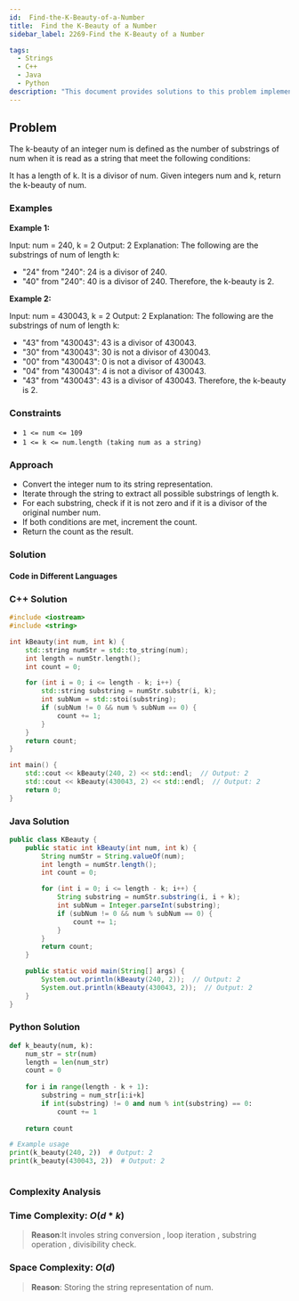 ```yaml
---
id:  Find-the-K-Beauty-of-a-Number
title:  Find the K-Beauty of a Number
sidebar_label: 2269-Find the K-Beauty of a Number

tags:
  - Strings
  - C++
  - Java
  - Python
description: "This document provides solutions to this problem implemented in C++, Java, and Python."
---
```


## Problem

The k-beauty of an integer num is defined as the number of substrings of num when it is read as a string that meet the following conditions:

It has a length of k.
It is a divisor of num.
Given integers num and k, return the k-beauty of num.

### Examples

**Example 1:**

Input: num = 240, k = 2
Output: 2
Explanation: The following are the substrings of num of length k:
- "24" from "240": 24 is a divisor of 240.
- "40" from "240": 40 is a divisor of 240.
Therefore, the k-beauty is 2.

**Example 2:**

Input: num = 430043, k = 2
Output: 2
Explanation: The following are the substrings of num of length k:
- "43" from "430043": 43 is a divisor of 430043.
- "30" from "430043": 30 is not a divisor of 430043.
- "00" from "430043": 0 is not a divisor of 430043.
- "04" from "430043": 4 is not a divisor of 430043.
- "43" from "430043": 43 is a divisor of 430043.
Therefore, the k-beauty is 2.



### Constraints

- `1 <= num <= 109`
- `1 <= k <= num.length (taking num as a string)`

### Approach

- Convert the integer num to its string representation.
- Iterate through the string to extract all possible substrings of length k.
- For each substring, check if it is not zero and if it is a divisor of the original number num.
- If both conditions are met, increment the count.
- Return the count as the result.
### Solution

#### Code in Different Languages

### C++ Solution

```cpp
#include <iostream>
#include <string>

int kBeauty(int num, int k) {
    std::string numStr = std::to_string(num);
    int length = numStr.length();
    int count = 0;

    for (int i = 0; i <= length - k; i++) {
        std::string substring = numStr.substr(i, k);
        int subNum = std::stoi(substring);
        if (subNum != 0 && num % subNum == 0) {
            count += 1;
        }
    }
    return count;
}

int main() {
    std::cout << kBeauty(240, 2) << std::endl;  // Output: 2
    std::cout << kBeauty(430043, 2) << std::endl;  // Output: 2
    return 0;
}


```

### Java Solution

```java
public class KBeauty {
    public static int kBeauty(int num, int k) {
        String numStr = String.valueOf(num);
        int length = numStr.length();
        int count = 0;

        for (int i = 0; i <= length - k; i++) {
            String substring = numStr.substring(i, i + k);
            int subNum = Integer.parseInt(substring);
            if (subNum != 0 && num % subNum == 0) {
                count += 1;
            }
        }
        return count;
    }

    public static void main(String[] args) {
        System.out.println(kBeauty(240, 2));  // Output: 2
        System.out.println(kBeauty(430043, 2));  // Output: 2
    }
}


```

### Python Solution

```python
def k_beauty(num, k):
    num_str = str(num)
    length = len(num_str)
    count = 0
    
    for i in range(length - k + 1):
        substring = num_str[i:i+k]
        if int(substring) != 0 and num % int(substring) == 0:
            count += 1
            
    return count

# Example usage
print(k_beauty(240, 2))  # Output: 2
print(k_beauty(430043, 2))  # Output: 2



```

### Complexity Analysis

### Time Complexity: $O(d*k)$

> **Reason**:It involes string conversion , loop iteration , substring operation , divisibility check.

### Space Complexity: $O(d)$

> **Reason**:  Storing the string representation of num.


